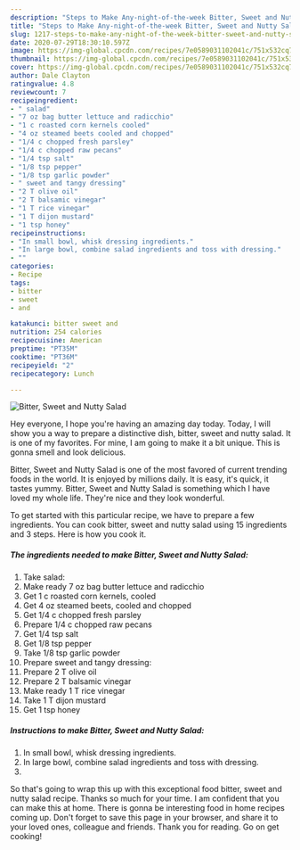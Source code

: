 ```yaml
---
description: "Steps to Make Any-night-of-the-week Bitter, Sweet and Nutty Salad"
title: "Steps to Make Any-night-of-the-week Bitter, Sweet and Nutty Salad"
slug: 1217-steps-to-make-any-night-of-the-week-bitter-sweet-and-nutty-salad
date: 2020-07-29T18:30:10.597Z
image: https://img-global.cpcdn.com/recipes/7e0589031102041c/751x532cq70/bitter-sweet-and-nutty-salad-recipe-main-photo.jpg
thumbnail: https://img-global.cpcdn.com/recipes/7e0589031102041c/751x532cq70/bitter-sweet-and-nutty-salad-recipe-main-photo.jpg
cover: https://img-global.cpcdn.com/recipes/7e0589031102041c/751x532cq70/bitter-sweet-and-nutty-salad-recipe-main-photo.jpg
author: Dale Clayton
ratingvalue: 4.8
reviewcount: 7
recipeingredient:
- " salad"
- "7 oz bag butter lettuce and radicchio"
- "1 c roasted corn kernels cooled"
- "4 oz steamed beets cooled and chopped"
- "1/4 c chopped fresh parsley"
- "1/4 c chopped raw pecans"
- "1/4 tsp salt"
- "1/8 tsp pepper"
- "1/8 tsp garlic powder"
- " sweet and tangy dressing"
- "2 T olive oil"
- "2 T balsamic vinegar"
- "1 T rice vinegar"
- "1 T dijon mustard"
- "1 tsp honey"
recipeinstructions:
- "In small bowl, whisk dressing ingredients."
- "In large bowl, combine salad ingredients and toss with dressing."
- ""
categories:
- Recipe
tags:
- bitter
- sweet
- and

katakunci: bitter sweet and 
nutrition: 254 calories
recipecuisine: American
preptime: "PT35M"
cooktime: "PT36M"
recipeyield: "2"
recipecategory: Lunch

---
```



![Bitter, Sweet and Nutty Salad](https://img-global.cpcdn.com/recipes/7e0589031102041c/751x532cq70/bitter-sweet-and-nutty-salad-recipe-main-photo.jpg)

Hey everyone, I hope you're having an amazing day today. Today, I will show you a way to prepare a distinctive dish, bitter, sweet and nutty salad. It is one of my favorites. For mine, I am going to make it a bit unique. This is gonna smell and look delicious.

Bitter, Sweet and Nutty Salad is one of the most favored of current trending foods in the world. It is enjoyed by millions daily. It is easy, it's quick, it tastes yummy. Bitter, Sweet and Nutty Salad is something which I have loved my whole life. They're nice and they look wonderful.




To get started with this particular recipe, we have to prepare a few ingredients. You can cook bitter, sweet and nutty salad using 15 ingredients and 3 steps. Here is how you cook it.

<!--inarticleads1-->

##### The ingredients needed to make Bitter, Sweet and Nutty Salad:

1. Take  salad:
1. Make ready 7 oz bag butter lettuce and radicchio
1. Get 1 c roasted corn kernels, cooled
1. Get 4 oz steamed beets, cooled and chopped
1. Get 1/4 c chopped fresh parsley
1. Prepare 1/4 c chopped raw pecans
1. Get 1/4 tsp salt
1. Get 1/8 tsp pepper
1. Take 1/8 tsp garlic powder
1. Prepare  sweet and tangy dressing:
1. Prepare 2 T olive oil
1. Prepare 2 T balsamic vinegar
1. Make ready 1 T rice vinegar
1. Take 1 T dijon mustard
1. Get 1 tsp honey




<!--inarticleads2-->

##### Instructions to make Bitter, Sweet and Nutty Salad:

1. In small bowl, whisk dressing ingredients.
1. In large bowl, combine salad ingredients and toss with dressing.
1. 




So that's going to wrap this up with this exceptional food bitter, sweet and nutty salad recipe. Thanks so much for your time. I am confident that you can make this at home. There is gonna be interesting food in home recipes coming up. Don't forget to save this page in your browser, and share it to your loved ones, colleague and friends. Thank you for reading. Go on get cooking!
